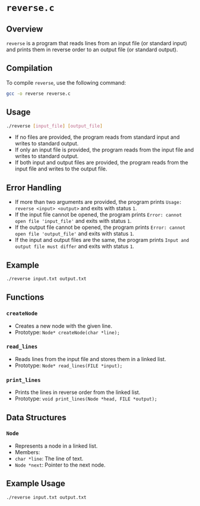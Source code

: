 # `reverse.c`

## Overview
`reverse` is a program that reads lines from an input file (or standard input) and prints them in reverse order to an output file (or standard output).

## Compilation
To compile `reverse`, use the following command:
```sh
gcc -o reverse reverse.c
```

## Usage
```sh
./reverse [input_file] [output_file]
```
-    If no files are provided, the program reads from standard input and writes to standard output.
-    If only an input file is provided, the program reads from the input file and writes to standard output.
-    If both input and output files are provided, the program reads from the input file and writes to the output file.

## Error Handling
-    If more than two arguments are provided, the program prints `Usage: reverse <input> <output>` and exits with status `1`.
-    If the input file cannot be opened, the program prints `Error: cannot open file 'input_file'` and exits with status `1`.
-    If the output file cannot be opened, the program prints `Error: cannot open file 'output_file'` and exits with status `1`.
-    If the input and output files are the same, the program prints `Input and output file must differ` and exits with status `1`.

## Example
```sh
./reverse input.txt output.txt
```

## Functions

### `createNode`
-    Creates a new node with the given line.
-    Prototype: `Node* createNode(char *line);`

### `read_lines`
-    Reads lines from the input file and stores them in a linked list.
-    Prototype: `Node* read_lines(FILE *input);`

### `print_lines`
-    Prints the lines in reverse order from the linked list.
-    Prototype: `void print_lines(Node *head, FILE *output);`

## Data Structures

### `Node`
-    Represents a node in a linked list.
-    Members:
  - `char *line`: The line of text.
  - `Node *next`: Pointer to the next node.

## Example Usage
```sh
./reverse input.txt output.txt
```